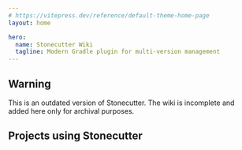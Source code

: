 ```yaml
---
# https://vitepress.dev/reference/default-theme-home-page
layout: home

hero:
  name: Stonecutter Wiki
  tagline: Modern Gradle plugin for multi-version management
---
```


## Warning
This is an outdated version of Stonecutter. The wiki is incomplete and added here only for archival purposes.

<!--suppress ES6UnusedImports, HtmlUnknownAttribute -->
<script setup>
import { VPTeamMembers } from 'vitepress/theme';
import modrinth from '/assets/modrinth.svg?raw';
import curseforge from '/assets/curseforge.svg?raw';

const members = [
  {
    avatar: 'https://cdn.modrinth.com/data/XpzGz7KD/8ff6751948e096f540e320681742d0b3b918931e.png',
    name: 'Elytra Trims',
    title: 'Customizable elytra mod with trims, banner patterns and more!',
    links: [
      { icon: 'github', link: 'https://github.com/Kikugie/elytra-trims' },
      { icon: { svg: modrinth }, link: 'https://modrinth.com/mod/elytra-trims' },
      { icon: { svg: curseforge }, link: 'https://www.curseforge.com/minecraft/mc-mods/elytra-trims' }
    ]
  },
  {
    avatar: 'https://cdn.modrinth.com/data/1eAoo2KR/1e43d5714f87ac6b20622e73b3ba7209be5ebafb.png',
    name: 'YetAnotherConfigLib',
    title: 'A builder-based configuration library for Minecraft.',
    links: [
      { icon: 'github', link: 'https://github.com/isXander/YetAnotherConfigLib' },
      { icon: { svg: modrinth }, link: 'https://modrinth.com/mod/yacl' },
      { icon: { svg: curseforge }, link: 'https://www.curseforge.com/minecraft/mc-mods/yacl' }
    ]
  },
  {
    avatar: 'https://cdn.modrinth.com/data/8CsGxc95/f1d33853af9a7c9a05f2562fc72750187b3ed988.png',
    name: 'Shared Resources',
    title: 'A mod for sharing game files like resource packs, shaders, saves and more between separate Minecraft instances.',
    links: [
      { icon: 'github', link: 'https://github.com/enjarai/shared-resources' },
      { icon: { svg: modrinth }, link: 'https://modrinth.com/mod/shared-resources' },
      { icon: { svg: curseforge }, link: 'https://www.curseforge.com/minecraft/mc-mods/shared-resources' }
    ]
  },
  {
    avatar: 'https://cdn.modrinth.com/data/ZouiUX7t/d20aa8a40008b3f027144e21c916c4a7229a0c78.png',
    name: 'Sounds',
    title: 'A highly configurable sound overhaul mod that adds new sound effects while improving vanilla sounds too.',
    links: [
      { icon: 'github', link: 'https://github.com/IMB11/Sounds' },
      { icon: { svg: modrinth }, link: 'https://modrinth.com/mod/sound' },
      { icon: { svg: curseforge }, link: 'https://www.curseforge.com/minecraft/mc-mods/sound-overhaul' }
    ]
  },
  {
    avatar: 'https://cdn.modrinth.com/data/1s5x833P/b7e3cf809f07d3cad88a60834c3e4e7248021744.png',
    name: 'Neruina',
    title: 'A Mod that prevents ticking-related crashes from bricking worlds.',
    links: [
      { icon: 'github', link: 'https://github.com/Bawnorton/Neruina' },
      { icon: { svg: modrinth }, link: 'https://modrinth.com/mod/neruina' },
      { icon: { svg: curseforge }, link: 'https://www.curseforge.com/minecraft/mc-mods/neruina' }
    ]
  },
  {
    avatar: 'https://cdn.modrinth.com/data/J5NAzRqK/43f9b135ef9ab49a67da667caa8b5987e1d5d864.png',
    name: 'FSit',
    title: 'Sit anywhere!',
    links: [
      { icon: 'github', link: 'https://github.com/rvbsm/fsit' },
      { icon: { svg: modrinth }, link: 'https://modrinth.com/mod/fsit' },
      { icon: { svg: curseforge }, link: 'https://www.curseforge.com/minecraft/mc-mods/fsit' }
    ]
  },
  {
    avatar: 'https://cdn.modrinth.com/data/Kd03i2oU/5bfab0390b4655470b95b80824df9ffe6e280514.png',
    name: 'Enchantment Disabler',
    title: 'Disable enchantments you don\'t like, and nerf enchanting in multiple ways with an extensive configuration. Supports modded enchantments.',
    links: [
      { icon: 'github', link: 'https://github.com/pajicadvance/enchantmentdisabler' },
      { icon: { svg: modrinth }, link: 'https://modrinth.com/mod/enchantment-disabler' },
      { icon: { svg: curseforge }, link: 'https://www.curseforge.com/minecraft/mc-mods/enchantmentdisabler' }
    ]
  },
  {
    avatar: 'https://cdn.modrinth.com/data/9pubtjcn/7c702ddf0204753f221ab781f3f9360e071b988b.png',
    name: 'Blocky Bubbles',
    title: 'Ports the Fast Bubbles setting from Bedrock Edition!',
    links: [
      { icon: 'github', link: 'https://github.com/axialeaa/BlockyBubbles' },
      { icon: { svg: modrinth }, link: 'https://modrinth.com/mod/blocky-bubbles' }
    ]
  },
  {
    avatar: 'https://cdn.modrinth.com/data/BMaqFQAd/116458c672aadeb31856563eaff8ed7edd764753.png',
    name: 'AutoWhitelist',
    title: 'A way to automate the whitelist of a minecraft server based on discord roles.',
    links: [
      { icon: 'github', link: 'https://github.com/Awakened-Redstone/AutoWhitelist' },
      { icon: { svg: modrinth }, link: 'https://modrinth.com/mod/autowhitelist' }
    ]
  },
  {
    avatar: 'https://cdn.modrinth.com/data/s9XXQTOb/b2ad6897ae0ae1277dc3fefe4d99ed6e7e3f9024.png',
    name: 'Chai\'s Inventory Sorter',
    title: 'An inventory sorter that complements the vanilla UI with fully configurable sorting.',
    links: [
      { icon: 'github', link: 'https://github.com/Chailotl/inventory-sort' },
      { icon: { svg: modrinth }, link: 'https://modrinth.com/mod/chais-inventory-sorter' }
    ]
  },
  {
    avatar: 'https://cdn.modrinth.com/data/9dzLWnmZ/3a7ea28ca4aa82708c23d0f1f7189661eb2ea363.png',
    name: 'Camerapture',
    title: 'Take pictures using a working camera, show them to other players and hang them on your wall in picture frames!',
    links: [
      { icon: 'github', link: 'https://github.com/chrrs/camerapture' },
      { icon: { svg: modrinth }, link: 'https://modrinth.com/mod/camerapture' }
    ]
  },
  {
    avatar: 'https://cdn.modrinth.com/data/wTfH1dkt/b9d1ed7933cbbad760cae996d8732c914a57fbd2.png',
    name: 'Better Boat Movement',
    title: 'Increases boat step height to move up water and blocks.',
    links: [
      { icon: 'github', link: 'https://github.com/btwonion/better-boat-movement' },
      { icon: { svg: modrinth }, link: 'https://modrinth.com/mod/better-boat-movement' }
    ]
  },
]
</script>

## Projects using Stonecutter

<VPTeamMembers size="small" :members="members" />